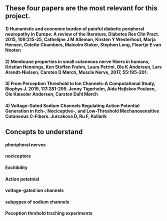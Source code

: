 ## These four papers are the most relevant for this project. 

#### 1) Humanistic and economic burden of painful diabetic peripheral neuropathy in Europe: A review of the literature, Diabetes Res Clin Pract. 2015, 109:215-25, Cathelijne J M Alleman, Kirsten Y Westerhout, Marja Hensen, Colette Chambers, Malcolm Stoker, Stephen Long, Floortje E van Nooten 

#### 2) Membrane properties in small cutaneous nerve fibers in humans, Kristian Hennings, Ken Steffen Frahm, Laura Petrini, Ole K Andersen, Lars Arendt-Nielsen, Carsten D Mørch, Muscle Nerve, 2017, 55:195-201. 

#### 3) From Perception Threshold to Ion Channels-A Computational Study, Biophys J. 2019, 117:281-295. Jenny Tigerholm, Aida Hejlskov Poulsen, Ole Kæseler Andersen, Carsten Dahl Mørch 

#### 4) Voltage-Gated Sodium Channels Regulating Action Potential Generation in Itch-, Nociceptive-, and Low-Threshold Mechanosensitive Cutaneous C-Fibers. Jurcakova D, Ru F, Kollarik

## Concepts to understand 

#### pheripheral nerves
#### nociceptors
#### Excitibility
#### Action potetnial 
#### voltage-gated ion channels
#### subpypes of sodium channels
#### Peception thrshold trsching experiments 
